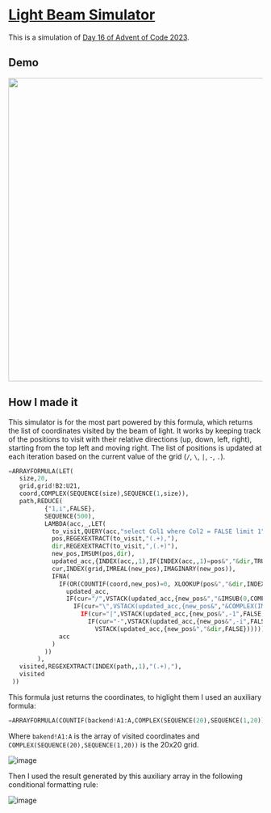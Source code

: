 # [Light Beam Simulator](https://docs.google.com/spreadsheets/d/1K_7DQ7b_dtYSsnGpCcr9c8ph5nwwDXfSoPpEWslQHL4/)

This is a simulation of [Day 16 of Advent of Code 2023](https://adventofcode.com/2023/day/16). 

## Demo

<img src="https://i.imgur.com/rjilLf2.gif" width="600">

## How I made it

This simulator is for the most part powered by this formula, which returns the list of coordinates visited by the beam of light. It works by keeping track of the positions to visit with their relative directions (up, down, left, right), starting from the top left and moving right. The list of positions is updated at each iteration based on the current value of the grid (`/`, `\`, `|`, `-`, `.`).

```py
=ARRAYFORMULA(LET(
   size,20,
   grid,grid!B2:U21,
   coord,COMPLEX(SEQUENCE(size),SEQUENCE(1,size)),
   path,REDUCE(
          {"1,i",FALSE},
          SEQUENCE(500),
          LAMBDA(acc,_,LET(
            to_visit,QUERY(acc,"select Col1 where Col2 = FALSE limit 1"),
            pos,REGEXEXTRACT(to_visit,"(.+),"),
            dir,REGEXEXTRACT(to_visit,",(.+)"),
            new_pos,IMSUM(pos,dir),
            updated_acc,{INDEX(acc,,1),IF(INDEX(acc,,1)=pos&","&dir,TRUE,INDEX(acc,,2))},
            cur,INDEX(grid,IMREAL(new_pos),IMAGINARY(new_pos)),
            IFNA(
              IF(OR(COUNTIF(coord,new_pos)=0, XLOOKUP(pos&","&dir,INDEX(acc,,1),INDEX(acc,,2),FALSE)=TRUE),
                updated_acc,
                IF(cur="/",VSTACK(updated_acc,{new_pos&","&IMSUB(0,COMPLEX(IMAGINARY(dir),IMREAL(dir))),FALSE}),
                  IF(cur="\",VSTACK(updated_acc,{new_pos&","&COMPLEX(IMAGINARY(dir),IMREAL(dir)),FALSE}),
                    IF(cur="|",VSTACK(updated_acc,{new_pos&",-1",FALSE;new_pos&",1",FALSE}),
                      IF(cur="-",VSTACK(updated_acc,{new_pos&",-i",FALSE;new_pos&",i",FALSE}),
                        VSTACK(updated_acc,{new_pos&","&dir,FALSE})))))),
              acc
            )
          ))
        ),
   visited,REGEXEXTRACT(INDEX(path,,1),"(.+),"),
   visited
 ))
```

This formula just returns the coordinates, to higlight them I used an auxiliary formula:

```py
=ARRAYFORMULA(COUNTIF(backend!A1:A,COMPLEX(SEQUENCE(20),SEQUENCE(1,20))))
```

Where `bakend!A1:A` is the array of visited coordinates and `COMPLEX(SEQUENCE(20),SEQUENCE(1,20))` is the 20x20 grid.

![image](https://github.com/user-attachments/assets/f47db153-1b33-4ddc-aa26-abc9763d4226)

Then I used the result generated by this auxiliary array in the following conditional formatting rule:

![image](https://github.com/user-attachments/assets/5f1afd52-cde7-4cc7-bd11-6c616baf00bd)
